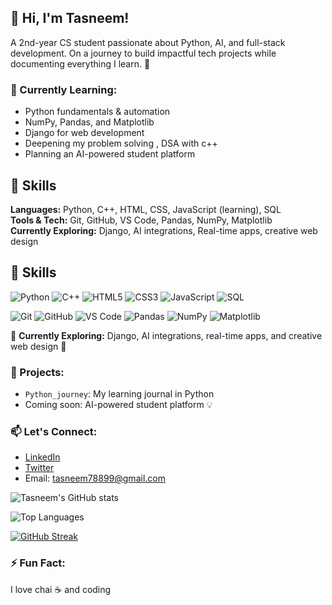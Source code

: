 

## 👋 Hi, I'm Tasneem!
A 2nd-year CS student passionate about Python, AI, and full-stack development. On a journey to build impactful tech projects while documenting everything I learn. 🚀

### 🧠 Currently Learning:
- Python fundamentals & automation
- NumPy, Pandas, and Matplotlib
- Django for web development
- Deepening my problem solving , DSA with c++
- Planning an AI-powered student platform

 ## 🚀 Skills

**Languages:** Python, C++, HTML, CSS, JavaScript (learning), SQL  
**Tools & Tech:** Git, GitHub, VS Code, Pandas, NumPy, Matplotlib  
**Currently Exploring:** Django, AI integrations, Real-time apps, creative web design

## 🚀 Skills

![Python](https://img.shields.io/badge/Python-3776AB?style=for-the-badge&logo=python&logoColor=white)
![C++](https://img.shields.io/badge/C%2B%2B-00599C?style=for-the-badge&logo=c%2B%2B&logoColor=white)
![HTML5](https://img.shields.io/badge/HTML5-E34F26?style=for-the-badge&logo=html5&logoColor=white)
![CSS3](https://img.shields.io/badge/CSS3-1572B6?style=for-the-badge&logo=css3&logoColor=white)
![JavaScript](https://img.shields.io/badge/JavaScript-F7DF1E?style=for-the-badge&logo=javascript&logoColor=black)
![SQL](https://img.shields.io/badge/SQL-003B57?style=for-the-badge&logo=postgresql&logoColor=white)

![Git](https://img.shields.io/badge/Git-F05032?style=for-the-badge&logo=git&logoColor=white)
![GitHub](https://img.shields.io/badge/GitHub-181717?style=for-the-badge&logo=github&logoColor=white)
![VS Code](https://img.shields.io/badge/VS%20Code-007ACC?style=for-the-badge&logo=visual-studio-code&logoColor=white)
![Pandas](https://img.shields.io/badge/Pandas-150458?style=for-the-badge&logo=pandas&logoColor=white)
![NumPy](https://img.shields.io/badge/NumPy-013243?style=for-the-badge&logo=numpy&logoColor=white)
![Matplotlib](https://img.shields.io/badge/Matplotlib-202020?style=for-the-badge&logo=matplotlib&logoColor=white)

🧠 **Currently Exploring:** Django, AI integrations, real-time apps, and creative web design 🎨


### 💼 Projects:
- `Python_journey`: My learning journal in Python
- Coming soon: AI-powered student platform 💡

### 📫 Let's Connect:
- [LinkedIn](https://www.linkedin.com/in/tasneem-raza-275b572b7/)
- [Twitter](https://x.com/TasneemRaza322?t=2KmQQiE9oP4ybsyLB3qDhg&s=08)
- Email: tasneem78899@gmail.com


![Tasneem's GitHub stats](https://github-readme-stats.vercel.app/api?username=Tasneem-netcode&show_icons=true&theme=midnight-purple)

![Top Languages](https://github-readme-stats.vercel.app/api/top-langs/?username=Tasneem-netcode&layout=compact&theme=midnight-purple)

[![GitHub Streak](https://github-readme-streak-stats.herokuapp.com?user=Tasneem-netcode&theme=midnight-purple)](https://git.io/streak-stats)

### ⚡ Fun Fact:
I love chai ☕ and coding 

